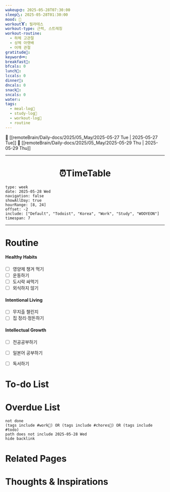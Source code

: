 ```yaml
---
wakeup🌞: 2025-05-28T07:30:00
sleep🌜: 2025-05-28T01:30:00
mood: 🤑
workout🏋️: 필라테스
workout-type: 근력, 스트레칭
workout-routine:
  - 하체 고관절
  - 상체 아랫배
  - 어깨 관절
gratitude🙏: 
keyword🗝️: 
breakfast🍳: 
bfcals: 0
lunch🍚: 
lccals: 0
dinner🥗: 
dncals: 0
snack🍬: 
sncals: 0
water💧: 
tags:
  - meal-log📝
  - study-log📓
  - workout-log💪
  - routine
---
```


🔺 [[remoteBrain/Daily-docs/2025/05_May/2025-05-27 Tue | 2025-05-27 Tue]]
🔻 [[remoteBrain/Daily-docs/2025/05_May/2025-05-29 Thu | 2025-05-29 Thu]]
___
<h1> <center>⏰TimeTable </center> </h1>

```gEvent
type: week
date: 2025-05-28 Wed
navigation: false
showAllDay: true
hourRange: [8, 24]
offset: -2
include: ["Default", "Todoist", "Korea", "Work", "Study", "WOOYEON"]
timespan: 7
```

--- 


# Routine 

####  Healthy Habits
- [ ] 영양제 챙겨 먹기
- [ ] 운동하기
- [ ] 도시락 싸먹기 
- [ ] 외식하지 않기 

####  Intentional Living 
- [ ] 무지출 챌린지 
- [ ] 집 정리·정돈하기

#### Intellectual Growth
- [ ] 전공공부하기
- [ ] 일본어 공부하기
- [ ] 독서하기



# To-do List


# Overdue List
```tasks
not done
(tags include #work💼) OR (tags include #chores🧺) OR (tags include #todo)
path does not include 2025-05-28 Wed
hide backlink
```

# Related Pages



# Thoughts & Inspirations

